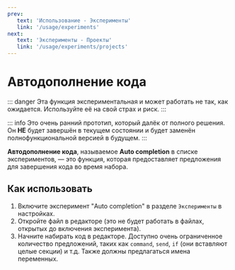 ```yaml
---
prev:
   text: 'Использование - Эксперименты'
   link: '/usage/experiments'
next: 
   text: 'Эксперименты - Проекты'
   link: '/usage/experiments/projects'
---
```


# Автодополнение кода

::: danger
Эта функция экспериментальная и может работать не так, как ожидается. Используйте её на свой страх и риск.
:::

::: info
Это очень ранний прототип, который далёк от полного решения. Он **НЕ** будет завершён в текущем состоянии и будет заменён полнофункциональной версией в будущем.
:::

**Автодополнение кода**, называемое **Auto completion** в списке экспериментов, — это функция, которая предоставляет предложения для завершения кода во время набора.

## Как использовать

1. Включите эксперимент "Auto completion" в разделе `Эксперименты` в настройках.
2. Откройте файл в редакторе (это не будет работать в файлах, открытых до включения эксперимента).
3. Начните набирать код в редакторе. Доступно очень ограниченное количество предложений, таких как `command`, `send`, `if` (они вставляют целые секции) и т.д. Также должны предлагаться имена переменных.
